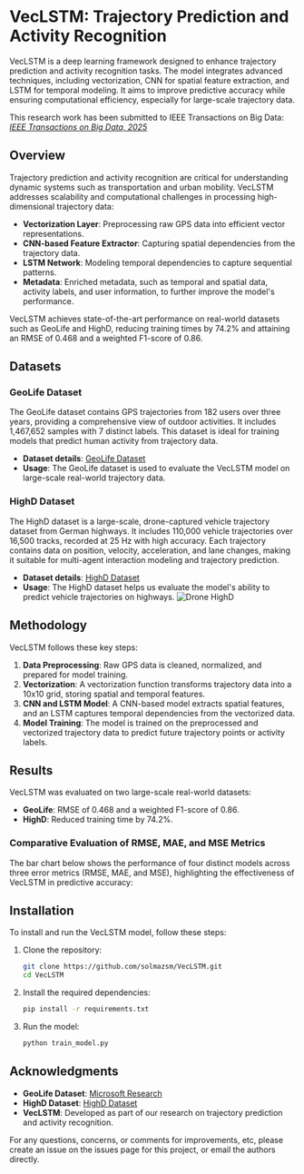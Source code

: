 # VecLSTM: Trajectory Prediction and Activity Recognition

VecLSTM is a deep learning framework designed to enhance trajectory prediction and activity recognition tasks. The model integrates advanced techniques, including vectorization, CNN for spatial feature extraction, and LSTM for temporal modeling. It aims to improve predictive accuracy while ensuring computational efficiency, especially for large-scale trajectory data.

This research work has been submitted to IEEE Transactions on Big Data: <a href="https://www.computer.org/digital-library/journals/bd/cfp-ieee-transactions-on-big-data" target="_blank"><em>IEEE Transactions on Big Data, 2025</em></a>

## Overview

Trajectory prediction and activity recognition are critical for understanding dynamic systems such as transportation and urban mobility. VecLSTM addresses scalability and computational challenges in processing high-dimensional trajectory data:

- **Vectorization Layer**: Preprocessing raw GPS data into efficient vector representations.
- **CNN-based Feature Extractor**: Capturing spatial dependencies from the trajectory data.
- **LSTM Network**: Modeling temporal dependencies to capture sequential patterns.
- **Metadata**: Enriched metadata, such as temporal and spatial data, activity labels, and user information, to further improve the model's performance.

VecLSTM achieves state-of-the-art performance on real-world datasets such as GeoLife and HighD, reducing training times by 74.2% and attaining an RMSE of 0.468 and a weighted F1-score of 0.86.

## Datasets

### GeoLife Dataset
The GeoLife dataset contains GPS trajectories from 182 users over three years, providing a comprehensive view of outdoor activities. It includes 1,467,652 samples with 7 distinct labels. This dataset is ideal for training models that predict human activity from trajectory data.

- **Dataset details**: [GeoLife Dataset](https://www.microsoft.com/en-us/research/project/geolife/)
- **Usage**: The GeoLife dataset is used to evaluate the VecLSTM model on large-scale real-world trajectory data.

### HighD Dataset
The HighD dataset is a large-scale, drone-captured vehicle trajectory dataset from German highways. It includes 110,000 vehicle trajectories over 16,500 tracks, recorded at 25 Hz with high accuracy. Each trajectory contains data on position, velocity, acceleration, and lane changes, making it suitable for multi-agent interaction modeling and trajectory prediction.

- **Dataset details**: [HighD Dataset](https://www.highd-dataset.com/)
- **Usage**: The HighD dataset helps us evaluate the model's ability to predict vehicle trajectories on highways.
![Drone HighD](https://levelxdata.com/wp-content/uploads/2023/09/droneHighD-450x300.png) 
## Methodology

VecLSTM follows these key steps:

1. **Data Preprocessing**: Raw GPS data is cleaned, normalized, and prepared for model training.
2. **Vectorization**: A vectorization function transforms trajectory data into a 10x10 grid, storing spatial and temporal features.
3. **CNN and LSTM Model**: A CNN-based model extracts spatial features, and an LSTM captures temporal dependencies from the vectorized data.
4. **Model Training**: The model is trained on the preprocessed and vectorized trajectory data to predict future trajectory points or activity labels.

## Results

VecLSTM was evaluated on two large-scale real-world datasets:

- **GeoLife**: RMSE of 0.468 and a weighted F1-score of 0.86.
- **HighD**: Reduced training time by 74.2%.

### Comparative Evaluation of RMSE, MAE, and MSE Metrics

The bar chart below shows the performance of four distinct models across three error metrics (RMSE, MAE, and MSE), highlighting the effectiveness of VecLSTM in predictive accuracy:



## Installation

To install and run the VecLSTM model, follow these steps:

1. Clone the repository:
    ```bash
    git clone https://github.com/solmazsm/VecLSTM.git
    cd VecLSTM
    ```

2. Install the required dependencies:
    ```bash
    pip install -r requirements.txt
    ```

3. Run the model:
    ```bash
    python train_model.py
    ```



## Acknowledgments

- **GeoLife Dataset**: [Microsoft Research](https://www.microsoft.com/en-us/research/project/geolife/)
- **HighD Dataset**: [HighD Dataset](https://www.highd-dataset.com/)
- **VecLSTM**: Developed as part of our research on trajectory prediction and activity recognition.

For any questions, concerns, or comments for improvements, etc, please create an issue on the issues page for this project, or email the authors directly.

